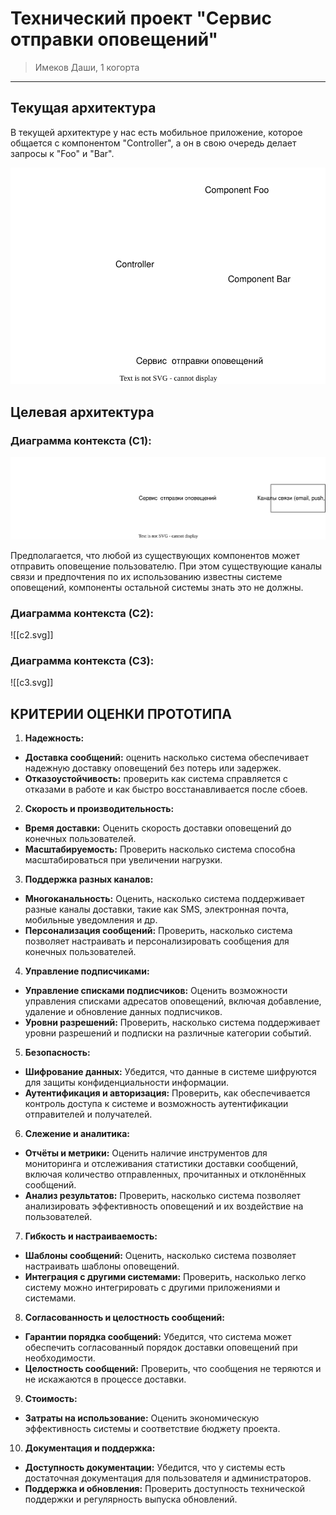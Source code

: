 # Технический проект "Сервис отправки оповещений"

> Имеков Даши, 1 когорта
---

## Текущая архитектура

В текущей архитектуре у нас есть мобильное приложение, которое общается с компонентом "Controller", а он в свою очередь делает запросы к "Foo" и "Bar".

![alt text](static/current_arch.svg)


## Целевая архитектура

### Диаграмма контекста (C1):
![C1](static/c1.svg)

Предполагается, что любой из существующих компонентов может отправить оповещение пользователю. При этом существующие каналы связи и предпочтения по их использованию известны системе оповещений, компоненты остальной системы знать это не должны.

### Диаграмма контекста (C2):

![[c2.svg]]

### Диаграмма контекста (C3):

![[c3.svg]]

## КРИТЕРИИ ОЦЕНКИ ПРОТОТИПА

1. **Надежность:**

 - **Доставка сообщений:** оценить насколько система обеспечивает надежную доставку оповещений без потерь или задержек.
 - **Отказоустойчивость:** проверить как система справляется с отказами в работе и как быстро восстанавливается после сбоев.
 
2. **Скорость и производительность:**

 - **Время доставки:** Оценить скорость доставки оповещений до конечных пользователей.
 - **Масштабируемость:** Проверить насколько система способна масштабироваться при увеличении нагрузки.
 
3. **Поддержка разных каналов:**
  
 - **Многоканальность:** Оценить, насколько система поддерживает разные каналы доставки, такие как SMS, электронная почта, мобильные уведомления и др.
  - **Персонализация сообщений:** Проверить, насколько система позволяет настраивать и персонализировать сообщения для конечных пользователей.
  
4. **Управление подписчиками:**

  - **Управление списками подписчиков:** Оценить возможности управления списками адресатов оповещений, включая добавление, удаление и обновление данных подписчиков.
  - **Уровни разрешений:** Проверить, насколько система поддерживает уровни разрешений и подписки на различные категории событий.
  
5. **Безопасность:**
 
  - **Шифрование данных:** Убедится, что данные в системе шифруются для защиты конфиденциальности информации.
 - **Аутентификация и авторизация:** Проверить, как обеспечивается контроль доступа к системе и возможность аутентификации отправителей и получателей.

6. **Слежение и аналитика:**
  
 - **Отчёты и метрики:** Оценить наличие инструментов для мониторинга и отслеживания статистики доставки сообщений, включая количество отправленных, прочитанных и отклонённых сообщений.
 - **Анализ результатов:** Проверить, насколько система позволяет анализировать эффективность оповещений и их воздействие на пользователей.

7. **Гибкость и настраиваемость:**
  
  - **Шаблоны сообщений:** Оценить, насколько система позволяет настраивать шаблоны оповещений.
  - **Интеграция с другими системами:** Проверить, насколько легко систему можно интегрировать с другими приложениями и системами.

8. **Согласованность и целостность сообщений:**
  
 - **Гарантии порядка сообщений:** Убедится, что система может обеспечить согласованный порядок доставки оповещений при необходимости.
 - **Целостность сообщений:** Проверить, что сообщения не теряются и не искажаются в процессе доставки.

9. **Стоимость:**
 
 - **Затраты на использование:** Оценить экономическую эффективность системы и соответствие бюджету проекта.

10. **Документация и поддержка:**

- **Доступность документации:** Убедится, что у системы есть достаточная документация для пользователя и администраторов.
 - **Поддержка и обновления:** Проверить доступность технической поддержки и регулярность выпуска обновлений.